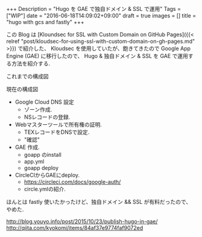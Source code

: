 +++
Description = "Hugo を GAE で独自ドメイン & SSL で運用"
Tags = ["WIP"]
date = "2016-06-18T14:09:02+09:00"
draft = true
images = []
title = "hugo with gcs and fastly"
+++

この Blog は
[Kloundsec for SSL with Custom Domain on GitHub Pages]({{< relref "post/kloudsec-for-using-ssl-with-custom-domain-on-gh-pages.md" >}})
で紹介した、 Kloudsec を使用していたが、飽きてきたので Google App Engine (GAE) に移行したので、
Hugo & 独自ドメイン & SSL を GAE で運用する方法を紹介する.

<!--more-->

これまでの構成図

現在の構成図

- Google Cloud DNS 設定
    - ゾーン作成.
    - NSレコードの登録.
- Webマスターツールで所有権の証明.
    - TEXレコードをDNSで設定.
    - "確認"
- GAE 作成.
    - goapp のinstall
    - app.yml
    - goapp deploy
- CircleCIからGAEにdeploy.
    - https://circleci.com/docs/google-auth/
    - circle.ymlの紹介.

ほんとは fastly 使いたかったけど、独自ドメイン && SSL が有料だったので、やめた.


http://blog.youyo.info/post/2015/10/23/publish-hugo-in-gae/
http://qiita.com/kyokomi/items/84af37e9774faf9072ed
